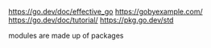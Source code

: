 https://go.dev/doc/effective_go
https://gobyexample.com/
https://go.dev/doc/tutorial/
https://pkg.go.dev/std

modules are made up of packages
